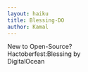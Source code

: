 ```yaml
---
layout: haiku
title: Blessing-DO
author: Kamal
---
```


New to Open-Source?<br>
Hactoberfest:Blessing by<br>
DigitalOcean<br>
